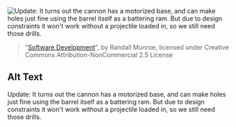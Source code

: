 ![Update: It turns out the cannon has a motorized base, and can make holes just fine using the barrel itself as a battering ram. But due to design constraints it won't work without a projectile loaded in, so we still need those drills.](https://imgs.xkcd.com/comics/software_development.png)
> "[Software Development](https://xkcd.com/2021/)", by Randall Munroe, licensed under Creative Commons Attribution-NonCommercial 2.5 License

## Alt Text
Update: It turns out the cannon has a motorized base, and can make holes just fine using the barrel itself as a battering ram. But due to design constraints it won't work without a projectile loaded in, so we still need those drills.
